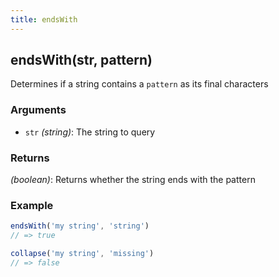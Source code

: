 ```yaml
---
title: endsWith
---
```


## endsWith(str, pattern)

Determines if a string contains a `pattern` as its final characters


### Arguments
* `str` *(string)*: The string to query

### Returns
*(boolean)*: Returns whether the string ends with the pattern


### Example
```js
endsWith('my string', 'string')
// => true

collapse('my string', 'missing')
// => false
```
